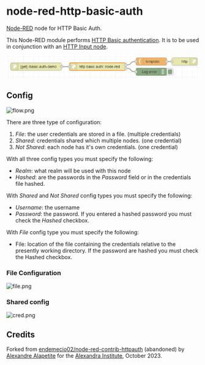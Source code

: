 # node-red-http-basic-auth

[Node-RED](https://nodered.org/) node for HTTP Basic Auth.

This Node-RED module performs [HTTP Basic authentication](https://developer.mozilla.org/docs/Web/HTTP/Authentication).
It is to be used in conjunction with an [HTTP Input node](https://cookbook.nodered.org/http/create-an-http-endpoint).

![flow.png](images/flow.png)

## Config

![flow.png](images/config.png)

There are three type of configuration:

1. *File*: the user credentials are stored in a file. (multiple credentials)
2. *Shared*: credentials shared which multiple nodes. (one credential)
3. *Not Shared*: each node has it's own credentials. (one credential)

With all three config types you must specify the following:

- *Realm*: what realm will be used with this node
- *Hashed*: are the passwords in the *Password* field or in the credentials file hashed.

With *Shared* and *Not Shared* config types you must specify the following:

- *Username*: the username
- *Password*: the password.
	If you entered a hashed password you must check the *Hashed* checkbox.

With *File* config type you must specify the following:

- File: location of the file containing the credentials relative to the presently working directory.
	If the password are hashed you must check the Hashed checkbox.

### File Configuration

![file.png](images/file.png)

### Shared config

![cred.png](images/cred.png)

## Credits

Forked from [endemecio02/node-red-contrib-httpauth](https://github.com/endemecio02/node-red-contrib-httpauth) (abandoned)
by [Alexandre Alapetite](https://github.com/Alkarex) for the [Alexandra Institute](https://alexandra.dk/), October 2023.
